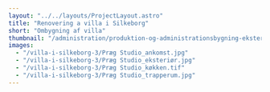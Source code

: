 ```yaml
---
layout: "../../layouts/ProjectLayout.astro"
title: "Renovering a villa i Silkeborg"
short: "Ombygning af villa"
thumbnail: "/administration/produktion-og-administrationsbygning-eksterioer.jpg"
images:
  - "/villa-i-silkeborg-3/Præg Studio_ankomst.jpg"
  - "/villa-i-silkeborg-3/Præg Studio_eksteriør.jpg"
  - "/villa-i-silkeborg-3/Præg Studio_køkken.tif"
  - "/villa-i-silkeborg-3/Præg Studio_trapperum.jpg"
---
```

